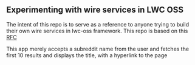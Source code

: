 ## Experimenting with wire services in LWC OSS

The intent of this repo is to serve as a reference to anyone trying to build their own wire services in lwc-oss framework. This repo is based on this [RFC](https://github.com/salesforce/lwc-rfcs/blob/master/text/0103-wire-adapters.md)

This app merely accepts a subreddit name from the user and fetches the first 10 results and displays the title, with a hyperlink to the page
